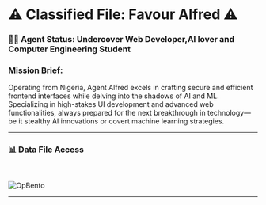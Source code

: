 # ⚠️ Classified File: Favour Alfred ⚠️

### 🕵️‍♂️ Agent Status: Undercover Web Developer,AI lover and Computer Engineering Student
### Mission Brief:
Operating from Nigeria, Agent Alfred excels in crafting secure and efficient frontend interfaces while delving into the shadows of AI and ML. Specializing in high-stakes UI development and advanced web functionalities, always prepared for the next breakthrough in technology—be it stealthy AI innovations or covert machine learning strategies.

---
### 📊 **Data File Access**
</br>
  
![OpBento](https://firebasestorage.googleapis.com/v0/b/smartkaksha-fe32c.appspot.com/o/opbento%2Ffreddyfavourcf1b8.png?alt=media)

---

